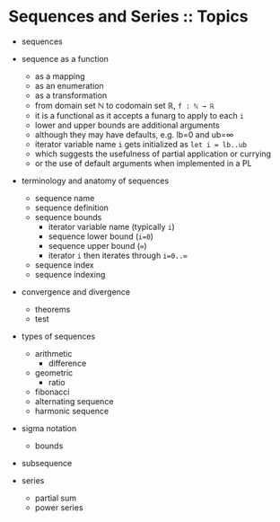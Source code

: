 # Sequences and Series :: Topics

- sequences
- sequence as a function
  - as a mapping
  - as an enumeration
  - as a transformation
  - from domain set ℕ to codomain set ℝ, `f : ℕ → ℝ`
  - it is a functional as it accepts a funarg to apply to each `i`
  - lower and upper bounds are additional arguments
  - although they may have defaults, e.g. lb=0 and ub=∞
  - iterator variable name `i` gets initialized as `let i = lb..ub`
  - which suggests the usefulness of partial application or currying
  - or the use of default arguments when implemented in a PL
- terminology and anatomy of sequences
  - sequence name
  - sequence definition
  - sequence bounds
    - iterator variable name (typically `i`)
    - sequence lower bound (`i=0`)
    - sequence upper bound (`∞`)
    - iterator `i` then iterates through `i=0..∞`
  - sequence index
  - sequence indexing
- convergence and divergence
  - theorems
  - test
- types of sequences
  - arithmetic
    - difference
  - geometric
    - ratio
  - fibonacci
  - alternating sequence
  - harmonic sequence
- sigma notation
  - bounds
- subsequence



- series
  - partial sum
  - power series
